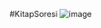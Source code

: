 ﻿#KitapSoresi
![image](https://user-images.githubusercontent.com/105899668/218319385-565b23f3-f7f1-44c9-a961-285b7c08438d.png)
